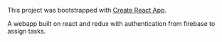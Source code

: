 This project was bootstrapped with [Create React App](https://github.com/facebookincubator/create-react-app).

A webapp built on react and redux with authentication from firebase to assign tasks.